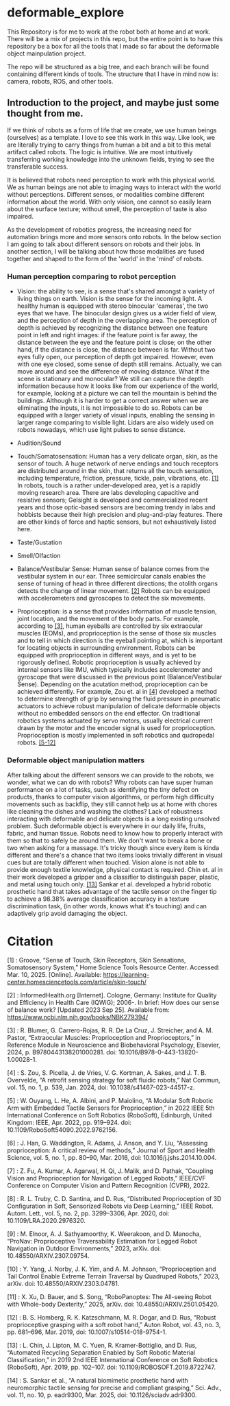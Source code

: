# deformable_explore
This Repository is for me to work at the robot both at home and at work.
There will be a mix of projects in this repo, but the entire point is to have this repository be a box for all the tools that I made so far about the deformable object mainpulation project. 

The repo will be structured as a big tree, and each branch will be found containing different kinds of tools. The structure that I have in mind now is: camera, robots, ROS, and other tools.

## Introduction to the project, and maybe just some thought from me.
If we think of robots as a form of life that we create, we use human beings (ourselves) as a template. I love to see this work in this way. Like look, we are literally trying to carry things from human a bit and a bit to this metal artifact called robots. The logic is intuitive. We are most intuitively transferring working knowledge into the unknown fields, trying to see the transferable success. 

It is believed that robots need perception to work with this physical world. We as human beings are not able to imaging ways to interact with the world without perceptions. Different senses, or modalities combine different information about the world. With only vision, one cannot so easily learn about the surface texture; without smell, the perception of taste is also impaired. 

As the development of robotics progress, the increasing need for automation brings more and more sensors onto robots. In the below section I am going to talk about different sensors on robots and their jobs. In another section, I will be talking about how those modalities are fused together and shaped to the form of the 'world' in the 'mind' of robots.

### Human perception comparing to robot perception
+ Vision: the ability to see, is a sense that's shared amongst a variety of living things on earth. Vision is the sense for the incoming light. A healthy human is equipped with stereo binocular 'cameras', the two eyes that we have. The binocular design gives us a wider field of view, and the perception of depth in the overlapping area. The perception of depth is achieved by recognizing the distance between one feature point in left and right images: if the feature point is far away, the distance between the eye and the feature point is close; on the other hand, if the distance is close, the distance between is far. Without two eyes fully open, our perception of depth got impaired. However, even with one eye closed, some sense of depth still remains. Actually, we can move around and see the difference of moving distance. What if the scene is stationary and monocular? We still can capture the depth information because how it looks like from our experience of the world, for example, looking at a picture we can tell the mountain is behind the buildings. Although it is harder to get a correct answer when we are eliminating the inputs, it is not impossible to do so. Robots can be equipped with a larger variety of visual inputs, enabling the sensing in larger range comparing to visible light. Lidars are also widely used on robots nowadays, which use light pulses to sense distance. 

+ Audition/Sound

+ Touch/Somatosensation: Human has a very delicate organ, skin, as the sensor of touch. A huge network of nerve endings and touch receptors are distributed around in the skin, that returns all the touch sensation, including temperature, friction, pressure, tickle, pain, vibrations, etc. [[1]](#1) In robots, touch is a rather under-developed area, yet is a rapidly moving research area. There are labs developing capacitive and resistive sensors; Gelsight is developed and commercialized recent years and those optic-based sensors are becoming trendy in labs and hobbists because their high precision and plug-and-play features. There are other kinds of force and haptic sensors, but not exhaustively listed here. 

+ Taste/Gustation
+ Smell/Olfaction
+ Balance/Vestibular Sense: Human sense of balance comes from the vestibular system in our ear. Three semicircular canals enables the sense of turning of head in three different directions; the otolith organs detects the change of linear movement. [[2]](#2) Robots can be equipped with accelerometers and gyroscopes to detect the six movements. 

+ Proprioception: is a sense that provides information of muscle tension, joint location, and the movement of the body parts. For example, according to [[3]](#3), human eyeballs are controlled by six extraocular muscles (EOMs), and proprioception is the sense of those six muscles and to tell in which direction is the eyeball pointing at, which is important for locating objects in surrounding environment. Robots can be equipped with proprioception in different ways, and is yet to be rigorously defined. Robotic proprioception is usually achieved by internal sensors like IMU, which typically includes accelerometer and gyroscope that were discussed in the previous point (Balance/Vestibular Sense). Depending on the acutation method, proprioception can be achieved differently. For example, Zou et. al in [[4]](#4) developed a method to determine strength of grip by sensing the fluid pressure in pneumatic actuators to achieve robust manipulation of delicate deformable objects without no embedded sensors on the end effector. On traditional robotics systems actuated by servo motors, usually electrical current drawn by the motor and the encoder signal is used for proprioception. Proprioception is mostly implemented in soft robotics and qudropedal robots. [[5-12]](#5)


### Deformable object manipulation matters
After talking about the different sensors we can provide to the robots, we wonder, what we can do with robots? Why robots can have super human performance on a lot of tasks, such as identifying the tiny defect on products, thanks to computer vision algorithms, or perform high difficulty movements such as backflip, they still cannot help us at home with chores like cleaning the dishes and washing the clothes? Lack of robustness interacting with deformable and delicate objects is a long existing unsolved problem. Such deformable object is everywhere in our daily life, fruits, fabric, and human tissue. Robots need to know how to properly interact with them so that to safely be around them. We don't want to break a bone or two when asking for a massage. It's tricky though since every item is kinda different and there's a chance that two items looks trivially different in visual cues but are totally different when touched. Vision alone is not able to provide enough textile knowledge, physical contact is required. Chin et. al in their work developed a gripper and a classifier to distinguish paper, plastic, and metal using touch only. [[13]](#13) Sankar et al. developed a hybrid robotic prosthetic hand that takes advantage of the tactile sensor on the finger tip to achieve a 98.38% average classification accuracy in a texture discrimination task, (in other words, knows what it's touching) and can adaptively grip avoid damaging the object. 



# Citation
<a id="1">[1]</a> : Groove, “Sense of Touch, Skin Receptors, Skin Sensations, Somatosensory System,” Home Science Tools Resource Center. Accessed: Mar. 10, 2025. [Online]. Available: https://learning-center.homesciencetools.com/article/skin-touch/

<a id="2">[2]</a> : InformedHealth.org [Internet]. Cologne, Germany: Institute for Quality and Efficiency in Health Care (IQWiG); 2006-. In brief: How does our sense of balance work? [Updated 2023 Sep 25]. Available from: https://www.ncbi.nlm.nih.gov/books/NBK279394/

<a id="3">[3]</a> :  R. Blumer, G. Carrero-Rojas, R. R. De La Cruz, J. Streicher, and A. M. Pastor, “Extraocular Muscles: Proprioception and Proprioceptors,” in Reference Module in Neuroscience and Biobehavioral Psychology, Elsevier, 2024, p. B9780443138201000281. doi: 10.1016/B978-0-443-13820-1.00028-1.

<a id="4">[4]</a> :  S. Zou, S. Picella, J. de Vries, V. G. Kortman, A. Sakes, and J. T. B. Overvelde, “A retrofit sensing strategy for soft fluidic robots,” Nat Commun, vol. 15, no. 1, p. 539, Jan. 2024, doi: 10.1038/s41467-023-44517-z.

<a id="5">[5]</a> :  W. Ouyang, L. He, A. Albini, and P. Maiolino, “A Modular Soft Robotic Arm with Embedded Tactile Sensors for Proprioception,” in 2022 IEEE 5th International Conference on Soft Robotics (RoboSoft), Edinburgh, United Kingdom: IEEE, Apr. 2022, pp. 919–924. doi: 10.1109/RoboSoft54090.2022.9762156.

<a id="6">[6]</a> :  J. Han, G. Waddington, R. Adams, J. Anson, and Y. Liu, “Assessing proprioception: A critical review of methods,” Journal of Sport and Health Science, vol. 5, no. 1, pp. 80–90, Mar. 2016, doi: 10.1016/j.jshs.2014.10.004.

<a id="7">[7]</a> :  Z. Fu, A. Kumar, A. Agarwal, H. Qi, J. Malik, and D. Pathak, “Coupling Vision and Proprioception for Navigation of Legged Robots,” IEEE/CVF Conference on Computer Vision and Pattern Recognition (CVPR), 2022.

<a id="8">[8]</a> :  R. L. Truby, C. D. Santina, and D. Rus, “Distributed Proprioception of 3D Configuration in Soft, Sensorized Robots via Deep Learning,” IEEE Robot. Autom. Lett., vol. 5, no. 2, pp. 3299–3306, Apr. 2020, doi: 10.1109/LRA.2020.2976320.

<a id="9">[9]</a> :  M. Elnoor, A. J. Sathyamoorthy, K. Weerakoon, and D. Manocha, “ProNav: Proprioceptive Traversability Estimation for Legged Robot Navigation in Outdoor Environments,” 2023, arXiv. doi: 10.48550/ARXIV.2307.09754.

<a id="10">[10]</a> :  Y. Yang, J. Norby, J. K. Yim, and A. M. Johnson, “Proprioception and Tail Control Enable Extreme Terrain Traversal by Quadruped Robots,” 2023, arXiv. doi: 10.48550/ARXIV.2303.04781.

<a id="11">[11]</a> :  X. Xu, D. Bauer, and S. Song, “RoboPanoptes: The All-seeing Robot with Whole-body Dexterity,” 2025, arXiv. doi: 10.48550/ARXIV.2501.05420.

<a id="12">[12]</a> :  B. S. Homberg, R. K. Katzschmann, M. R. Dogar, and D. Rus, “Robust proprioceptive grasping with a soft robot hand,” Auton Robot, vol. 43, no. 3, pp. 681–696, Mar. 2019, doi: 10.1007/s10514-018-9754-1.

<a id="13">[13]</a> :  L. Chin, J. Lipton, M. C. Yuen, R. Kramer-Bottiglio, and D. Rus, “Automated Recycling Separation Enabled by Soft Robotic Material Classification,” in 2019 2nd IEEE International Conference on Soft Robotics (RoboSoft), Apr. 2019, pp. 102–107. doi: 10.1109/ROBOSOFT.2019.8722747.

<a id="14">[14]</a> :  S. Sankar et al., “A natural biomimetic prosthetic hand with neuromorphic tactile sensing for precise and compliant grasping,” Sci. Adv., vol. 11, no. 10, p. eadr9300, Mar. 2025, doi: 10.1126/sciadv.adr9300.

